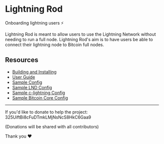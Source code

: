 # Lightning Rod

Onboarding lightning users :zap:

Lightning Rod is meant to allow users to use the Lightning Network without needing to run a full node. Lightning Rod's aim is to have users be able to connect their lightning node to Bitcoin full nodes.

## Resources

- [Building and Installing](docs/INSTALL.md)
- [User Guide](docs/user_guide.md)
- [Sample Config](docs/sample.conf)
- [Sample LND Config](docs/sample_lnd.conf)
- [Sample c-lightning Config](docs/sample_c-lightning_config)
- [Sample Bitcoin Core Config](docs/sample_bitcoin.conf)

---

If you'd like to donate to help the project: 325UiftBi8cFuDTmkLMjNsNcS8HkC6Gaa9

(Donations will be shared with all contributors)

Thank you :heart:

